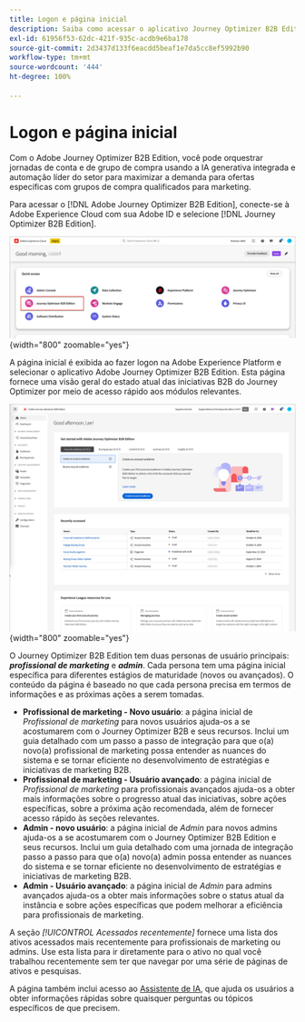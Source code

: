 ```yaml
---
title: Logon e página inicial
description: Saiba como acessar o aplicativo Journey Optimizer B2B Edition e usar as informações da página inicial.
exl-id: 61956f53-62dc-421f-935c-acdb9e6ba178
source-git-commit: 2d3437d133f6eacdd5beaf1e7da5cc8ef5992b90
workflow-type: tm+mt
source-wordcount: '444'
ht-degree: 100%

---
```


# Logon e página inicial

Com o Adobe Journey Optimizer B2B Edition, você pode orquestrar jornadas de conta e de grupo de compra usando a IA generativa integrada e automação líder do setor para maximizar a demanda para ofertas específicas com grupos de compra qualificados para marketing.

<!-- Requirements?
-->
Para acessar o [!DNL Adobe Journey Optimizer B2B Edition], conecte-se à Adobe Experience Cloud com sua Adobe ID e selecione [!DNL Journey Optimizer B2B Edition].

![Aplicativos da Adobe Experience Platform](./assets/experience-cloud-apps.png){width="800" zoomable="yes"}

A página inicial é exibida ao fazer logon na Adobe Experience Platform e selecionar o aplicativo Adobe Journey Optimizer B2B Edition. Esta página fornece uma visão geral do estado atual das iniciativas B2B do Journey Optimizer por meio de <!-- refined insights and--> acesso rápido aos módulos relevantes. <!-- It also provides information about the ideal next action to take and where to find the comprehensive set of tutorials and documentation. -->

![Página inicial do Journey Optimizer B2B Edition](./assets/home-page.png){width="800" zoomable="yes"}

O Journey Optimizer B2B Edition tem duas personas de usuário principais: _**profissional de marketing**_ e _**admin**_. Cada persona tem uma página inicial específica para diferentes estágios de maturidade (novos ou avançados). O conteúdo da página é baseado no que cada persona precisa em termos de informações e as próximas ações a serem tomadas.

* **Profissional de marketing - Novo usuário**: a página inicial de _Profissional de marketing_ para novos usuários ajuda-os a se acostumarem com o Journey Optimizer B2B e seus recursos. Inclui um guia detalhado com um passo a passo de integração para que o(a) novo(a) profissional de marketing possa entender as nuances do sistema e se tornar eficiente no desenvolvimento de estratégias e iniciativas de marketing B2B.
* **Profissional de marketing - Usuário avançado**: a página inicial de _Profissional de marketing_ para profissionais avançados ajuda-os a obter mais informações sobre o progresso atual das iniciativas, sobre ações específicas, sobre a próxima ação recomendada, além de fornecer acesso rápido às seções relevantes.
* **Admin - novo usuário**: a página inicial de _Admin_ para novos admins ajuda-os a se acostumarem com o Journey Optimizer B2B Edition e seus recursos. Inclui um guia detalhado com uma jornada de integração passo a passo para que o(a) novo(a) admin possa entender as nuances do sistema e se tornar eficiente no desenvolvimento de estratégias e iniciativas de marketing B2B.
* **Admin - Usuário avançado**: a página inicial de _Admin_ para admins avançados ajuda-os a obter mais informações sobre o status atual da instância e sobre ações específicas que podem melhorar a eficiência para profissionais de marketing.

A seção _[!UICONTROL Acessados recentemente]_ fornece uma lista dos ativos acessados mais recentemente para profissionais de marketing ou admins. Use esta lista para ir diretamente para o ativo no qual você trabalhou recentemente sem ter que navegar por uma série de páginas de ativos e pesquisas.

A página também inclui acesso ao [Assistente de IA](./ai-assistant/ai-assistant-overview.md), que ajuda os usuários a obter informações rápidas sobre quaisquer perguntas ou tópicos específicos de que precisem.<!-- and to obtain specific recommendations for their challenges or objectives-->

<!-- 

## Marketer - new user

The Marketer home page for a new user consists of three rows that assist the marketer in getting accustomed to Journey Optimizer B2B and its capabilities. It also provides a view of the latest journeys that have been created, which can serve as a starting point for a new user.

The first row consists of a guided walkthrough for the new marketer to obtain an onboarding walkthrough so that they can understand the nuances of the system and become efficient in developing B2B marketing strategies and initiatives.

The second row consists of the recent AJO B2B journeys that have been created across the platform so that the marketer can get inspiration for the best practices to create an account journey.

The third row consists of the learning resources that can help a marketer gain more information on a specific topic.

## Marketer - advanced user

The Marketer home page for an advanced marketer consists of four rows that assists the marketer in obtaining more information on the current progress of the initiatives and on specific actions and on the next best action to be taken along with quick access to relevant sections.

The first row consists of the next set of actions that a B2B marketer can take based on the previous actions taken and the current state of the initiative, which provides a prompt for the user to make the next move that would align to the objective of the initiatives and help them reach the goals quickly.

The second row consists of the most recent assets accessed by the marketer to make it easier for the marketer to locate them and make updates to the same.

The third row consists of the Key Performance Indicators that can help the marketer gauge the overall performance of the marketing initiatives.

The fourth row consists of the learning resources that can help a marketer gain more information on a specific topic.

## Administrator - new user

The _Admin_ home page for a new administrator consists of three rows that assists the administrator in getting accustomed to Journey Optimizer B2B Edition and its capabilities, and provides a view of the latest journeys that have been created that can serve as a starting point for a new user.

The first row consists of a guided walkthrough for the new marketer to obtain a step-by-step onboarding journey to understand the nuances of the system and become efficient in developing B2B marketing strategies and initiatives with AJO B2B.

The second row consists of the recent assets used by the B2B marketers in a single table to make it easier for the administrator to know which assets are currently under focus.

The third row consists of the learning resources that would help an administrator gain more information on a specific topic.

## Administrator - advanced user

The _Admin_ home page for an advanced administrator consists of four rows that assists the administrator in obtaining more information about the current status of the instance and on specific actions that can be taken to make it more efficient and effective for the marketers.

The first row consists of the next set of actions that an administrator can take based on the previous actions taken and the current state of the instance. It serves as a prompt for the administrator to make the necessary updates to the parameters of the instances such as user permissions or any specific module configurations.

The second row consists of the recent assets used by the B2B marketers in a single table to make it easier for the administrator to know which assets are currently under focus.

The third row consists of the Key Performance Indicators that would help the administrators gauge the progress of the instance in terms of operational parameters such as users and usage.

The fourth row consists of the learning resources that would help the administrator gain more information on a specific topic.

-->